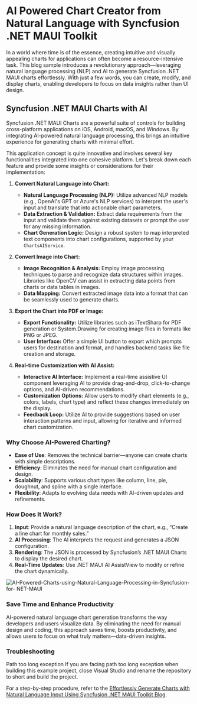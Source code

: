 # AI Powered Chart Creator from Natural Language with Syncfusion .NET MAUI Toolkit

In a world where time is of the essence, creating intuitive and visually appealing charts for applications can often become a resource-intensive task. This blog sample introduces a revolutionary approach—leveraging natural language processing (NLP) and AI to generate Syncfusion .NET MAUI charts effortlessly. With just a few words, you can create, modify, and display charts, enabling developers to focus on data insights rather than UI design.  

## Syncfusion .NET MAUI Charts with AI  
Syncfusion .NET MAUI Charts are a powerful suite of controls for building cross-platform applications on iOS, Android, macOS, and Windows. By integrating AI-powered natural language processing, this brings an intuitive experience for generating charts with minimal effort.  

This application concept is quite innovative and involves several key functionalities integrated into one cohesive platform. Let's break down each feature and provide some insights or considerations for their implementation:

1. **Convert Natural Language into Chart:**
   - **Natural Language Processing (NLP):** Utilize advanced NLP models (e.g., OpenAI's GPT or Azure's NLP services) to interpret the user's input and translate that into actionable chart parameters.
   - **Data Extraction & Validation:** Extract data requirements from the input and validate them against existing datasets or prompt the user for any missing information.
   - **Chart Generation Logic:** Design a robust system to map interpreted text components into chart configurations, supported by your `ChartsAIService`.

2. **Convert Image into Chart:**
   - **Image Recognition & Analysis:** Employ image processing techniques to parse and recognize data structures within images. Libraries like OpenCV can assist in extracting data points from charts or data tables in images.
   - **Data Mapping:** Convert extracted image data into a format that can be seamlessly used to generate charts.

3. **Export the Chart into PDF or Image:**
   - **Export Functionality:** Utilize libraries such as iTextSharp for PDF generation or System.Drawing for creating image files in formats like PNG or JPEG.
   - **User Interface:** Offer a simple UI button to export which prompts users for destination and format, and handles backend tasks like file creation and storage.

4. **Real-time Customization with AI Assist:**
   - **Interactive AI Interface:** Implement a real-time assistive UI component leveraging AI to provide drag-and-drop, click-to-change options, and AI-driven recommendations.
   - **Customization Options:** Allow users to modify chart elements (e.g., colors, labels, chart type) and reflect these changes immediately on the display.
   - **Feedback Loop:** Utilize AI to provide suggestions based on user interaction patterns and input, allowing for iterative and informed chart customization.

### Why Choose AI-Powered Charting?  
- **Ease of Use**: Removes the technical barrier—anyone can create charts with simple descriptions.  
- **Efficiency**: Eliminates the need for manual chart configuration and design.  
- **Scalability**: Supports various chart types like column, line, pie, doughnut, and spline with a single interface.  
- **Flexibility**: Adapts to evolving data needs with AI-driven updates and refinements.  

### How Does It Work?  
1. **Input**: Provide a natural language description of the chart, e.g., “Create a line chart for monthly sales.”  
2. **AI Processing**: The AI interprets the request and generates a JSON configuration.  
3. **Rendering**: The JSON is processed by Syncfusion’s .NET MAUI Charts to display the desired chart.  
4. **Real-Time Updates**: Use .NET MAUI AI AssistView to modify or refine the chart dynamically.

![AI-Powered-Charts-using-Natural-Language-Processing-in-Syncfusion-for- NET-MAUI](https://github.com/user-attachments/assets/424f0c85-dbde-4c80-9cab-e8f75d0d53d9)


### Save Time and Enhance Productivity  
AI-powered natural language chart generation transforms the way developers and users visualize data. By eliminating the need for manual design and coding, this approach saves time, boosts productivity, and allows users to focus on what truly matters—data-driven insights.  

### Troubleshooting
Path too long exception
If you are facing path too long exception when building this example project, close Visual Studio and rename the repository to short and build the project.

For a step-by-step procedure, refer to the [Effortlessly Generate Charts with Natural Language Input Using Syncfusion .NET MAUI Toolkit Blog](https://www.syncfusion.com/blogs/post/create-maui-chart-from-natural-language).
